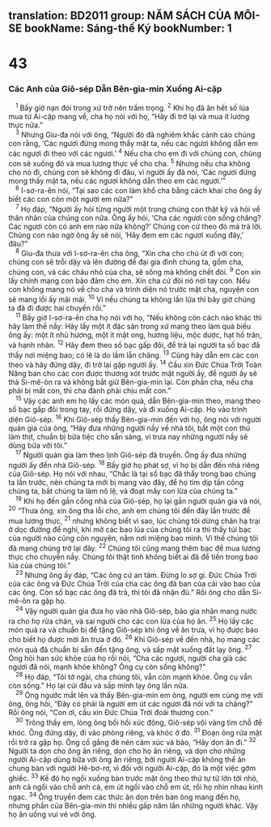 translation: BD2011
group: NĂM SÁCH CỦA MÔI-SE
bookName: Sáng-thế Ký 
bookNumber: 1
-------

<div class="title"><h1>43</h1><h3>Các Anh của Giô-sép Dẫn Bên-gia-min Xuống Ai-cập</h3></div>
<span class="verse sa_43_1"> <sup>1</sup> Bấy giờ nạn đói trong xứ trở nên trầm trọng. </span>
<span class="verse sa_43_2"><sup>2</sup> Khi họ đã ăn hết số lúa mua từ Ai-cập mang về, cha họ nói với họ, “Hãy đi trở lại và mua ít lương thực nữa.”<br/></span>
<span class="verse sa_43_3"> <sup>3</sup> Nhưng Giu-đa nói với ông, “Người đó đã nghiêm khắc cảnh cáo chúng con rằng, ‘Các ngươi đừng mong thấy mặt ta, nếu các ngươi không dẫn em các ngươi đi theo với các ngươi.’ </span>
<span class="verse sa_43_4"><sup>4</sup> Nếu cha cho em đi với chúng con, chúng con sẽ xuống đó và mua lương thực về cho cha. </span>
<span class="verse sa_43_5"><sup>5</sup> Nhưng nếu cha không cho nó đi, chúng con sẽ không đi đâu, vì người ấy đã nói, ‘Các ngươi đừng mong thấy mặt ta, nếu các ngươi không dẫn theo em các ngươi.’”<br/></span>
<span class="verse sa_43_6"> <sup>6</sup> I-sơ-ra-ên nói, “Tại sao các con làm khổ cha bằng cách khai cho ông ấy biết các con còn một người em nữa?”<br/></span>
<span class="verse sa_43_7"> <sup>7</sup> Họ đáp, “Người ấy hỏi từng người một trong chúng con thật kỹ và hỏi về thân nhân của chúng con nữa. Ông ấy hỏi, ‘Cha các ngươi còn sống chăng? Các ngươi còn có anh em nào nữa không?’ Chúng con cứ theo đó mà trả lời. Chúng con nào ngờ ông ấy sẽ nói, ‘Hãy đem em các ngươi xuống đây,’ đâu?”<br/></span>
<span class="verse sa_43_8"> <sup>8</sup> Giu-đa thưa với I-sơ-ra-ên cha ông, “Xin cha cho chú út đi với con; chúng con sẽ trỗi dậy và lên đường để đại gia đình chúng ta, gồm cha, chúng con, và các cháu nhỏ của cha, sẽ sống mà không chết đói. </span>
<span class="verse sa_43_9"><sup>9</sup> Con xin lấy chính mạng con bảo đảm cho em. Xin cha cứ đòi nó nơi tay con. Nếu con không mang nó về cho cha và trình diện nó trước mặt cha, nguyện con sẽ mang lỗi ấy mãi mãi. </span>
<span class="verse sa_43_10"><sup>10</sup> Vì nếu chúng ta không lần lữa thì bây giờ chúng ta đã đi được hai chuyến rồi.”<br/></span>
<span class="verse sa_43_11"> <sup>11</sup> Bấy giờ I-sơ-ra-ên cha họ nói với họ, “Nếu không còn cách nào khác thì hãy làm thế nầy: Hãy lấy một ít đặc sản trong xứ mang theo làm quà biếu ông ấy: một ít nhũ hương, một ít mật ong, hương liệu, mộc dược, hạt hồ trăn, và hạnh nhân. </span>
<span class="verse sa_43_12"><sup>12</sup> Hãy đem theo số bạc gấp đôi, để trả lại người ta số bạc đã thấy nơi miệng bao; có lẽ là do lầm lẫn chăng. </span>
<span class="verse sa_43_13"><sup>13</sup> Cũng hãy dẫn em các con theo và hãy đứng dậy, đi trở lại gặp người ấy. </span>
<span class="verse sa_43_14"><sup>14</sup> Cầu xin Ðức Chúa Trời Toàn Năng ban cho các con được thương xót trước mặt người ấy, để người ấy sẽ thả Si-mê-ôn ra và không bắt giữ Bên-gia-min lại. Còn phần cha, nếu cha phải bị mất con, thì cha đành phải chịu mất con.”<br/></span>
<span class="verse sa_43_15"> <sup>15</sup> Vậy các anh em họ lấy các món quà, dẫn Bên-gia-min theo, mang theo số bạc gấp đôi trong tay, rồi đứng dậy, và đi xuống Ai-cập. Họ vào trình diện Giô-sép. </span>
<span class="verse sa_43_16"><sup>16</sup> Khi Giô-sép thấy Bên-gia-min đến với họ, ông nói với người quản gia của ông, “Hãy đưa những người nầy về nhà tôi, bắt một con thú làm thịt, chuẩn bị bữa tiệc cho sẵn sàng, vì trưa nay những người nầy sẽ dùng bữa với tôi.”<br/></span>
<span class="verse sa_43_17"> <sup>17</sup> Người quản gia làm theo lịnh Giô-sép đã truyền. Ông ấy đưa những người ấy đến nhà Giô-sép. </span>
<span class="verse sa_43_18"><sup>18</sup> Bấy giờ họ phát sợ, vì họ bị dẫn đến nhà riêng của Giô-sép. Họ nói với nhau, “Chắc là tại số bạc đã thấy trong bao chúng ta lần trước, nên chúng ta mới bị mang vào đây, để họ tìm dịp tấn công chúng ta, bắt chúng ta làm nô lệ, và đoạt mấy con lừa của chúng ta.”<br/></span>
<span class="verse sa_43_19"> <sup>19</sup> Khi họ đến gần cổng nhà của Giô-sép, họ lại gần người quản gia và nói, </span>
<span class="verse sa_43_20"><sup>20</sup> “Thưa ông, xin ông tha lỗi cho, anh em chúng tôi đến đây lần trước để mua lương thực, </span>
<span class="verse sa_43_21"><sup>21</sup> nhưng không biết vì sao, lúc chúng tôi dừng chân hạ trại ở dọc đường để nghỉ, khi mở các bao lúa của chúng tôi ra thì thấy túi bạc của người nào cũng còn nguyên, nằm nơi miệng bao mình. Vì thế chúng tôi đã mang chúng trở lại đây. </span>
<span class="verse sa_43_22"><sup>22</sup> Chúng tôi cũng mang thêm bạc để mua lương thực cho chuyến nầy. Chúng tôi thật tình không biết ai đã để tiền trong bao lúa của chúng tôi.”<br/></span>
<span class="verse sa_43_23"> <sup>23</sup> Nhưng ông ấy đáp, “Các ông cứ an tâm. Ðừng lo sợ gì. Ðức Chúa Trời của các ông và Ðức Chúa Trời của cha các ông đã ban của cải vào bao của các ông. Còn số bạc các ông đã trả, thì tôi đã nhận đủ.” Rồi ông cho dẫn Si-mê-ôn ra gặp họ. <br/></span>
<span class="verse sa_43_24"> <sup>24</sup> Vậy người quản gia đưa họ vào nhà Giô-sép, bảo gia nhân mang nước ra cho họ rửa chân, và sai người cho các con lừa của họ ăn. </span>
<span class="verse sa_43_25"><sup>25</sup> Họ lấy các món quà ra và chuẩn bị để tặng Giô-sép khi ông về ăn trưa, vì họ được báo cho biết họ được mời ăn trưa ở đó. </span>
<span class="verse sa_43_26"><sup>26</sup> Khi Giô-sép về đến nhà, họ mang các món quà đã chuẩn bị sẵn đến tặng ông, và sấp mặt xuống đất lạy ông. </span>
<span class="verse sa_43_27"><sup>27</sup> Ông hỏi han sức khỏe của họ rồi nói, “Cha các ngươi, người cha già các ngươi đã nói, mạnh khỏe không? Ông cụ còn sống không?”<br/></span>
<span class="verse sa_43_28"> <sup>28</sup> Họ đáp, “Tôi tớ ngài, cha chúng tôi, vẫn còn mạnh khỏe. Ông cụ vẫn còn sống.” Họ lại cúi đầu và sấp mình lạy ông lần nữa. <br/></span>
<span class="verse sa_43_29"> <sup>29</sup> Ông ngước mắt lên và thấy Bên-gia-min em ông, người em cùng mẹ với ông, ông hỏi, “Ðây có phải là người em út các ngươi đã nói với ta chăng?” Rồi ông nói, “Con ơi, cầu xin Ðức Chúa Trời đoái thương con.” <br/></span>
<span class="verse sa_43_30"> <sup>30</sup> Trông thấy em, lòng ông bồi hồi xúc động, Giô-sép vội vàng tìm chỗ để khóc. Ông đứng dậy, đi vào phòng riêng, và khóc ở đó. </span>
<span class="verse sa_43_31"><sup>31</sup> Ðoạn ông rửa mặt rồi trở ra gặp họ. Ông cố gắng đè nén cảm xúc và bảo, “Hãy dọn ăn đi.” </span>
<span class="verse sa_43_32"><sup>32</sup> Người ta dọn cho ông ăn riêng, dọn cho họ ăn riêng, và dọn cho những người Ai-cập dùng bữa với ông ăn riêng, bởi người Ai-cập không thể ăn chung bàn với người Hê-bơ-rơ, vì đối với người Ai-cập, đó là một việc gớm ghiếc. </span>
<span class="verse sa_43_33"><sup>33</sup> Kế đó họ ngồi xuống bàn trước mặt ông theo thứ tự từ lớn tới nhỏ, anh cả ngồi vào chỗ anh cả, em út ngồi vào chỗ em út, rồi họ nhìn nhau kinh ngạc. </span>
<span class="verse sa_43_34"><sup>34</sup> Ông truyền đem các thức ăn dọn trên bàn ông mang đến họ, nhưng phần của Bên-gia-min thì nhiều gấp năm lần những người khác. Vậy họ ăn uống vui vẻ với ông.<br/></span>
